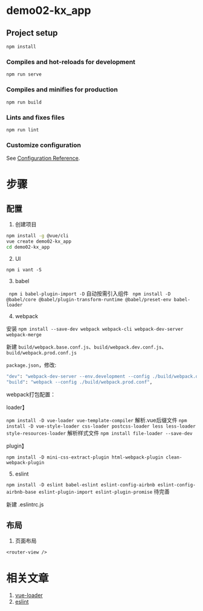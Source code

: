 # demo02-kx_app

## Project setup
```
npm install
```

### Compiles and hot-reloads for development
```
npm run serve
```

### Compiles and minifies for production
```
npm run build
```

### Lints and fixes files
```
npm run lint
```

### Customize configuration
See [Configuration Reference](https://cli.vuejs.org/config/).



# 步骤

## 配置

1. 创建项目

```bash
npm install -g @vue/cli
vue create demo02-kx_app
cd demo02-kx_app
```
2. UI

`npm i vant -S`

3. babel

` npm i babel-plugin-import -D`  自动按需引入组件
`  npm install -D @babel/core @babel/plugin-transform-runtime @babel/preset-env babel-loader `

4. webpack

安装 ` npm install --save-dev webpack webpack-cli webpack-dev-server webpack-merge `

新建 `build/webpack.base.conf.js`、`build/webpack.dev.conf.js`、`build/webpack.prod.conf.js`

`package.json`，修改:
```bash
"dev": "webpack-dev-server --env.development --config ./build/webpack.dev.conf",
"build": "webpack --config ./build/webpack.prod.conf",
```

webpack打包配置：

loader】

`npm install -D vue-loader vue-template-compiler` 解析.vue后缀文件
`npm install -D vue-style-loader css-loader postcss-loader less less-loader style-resources-loader` 解析样式文件
`npm install file-loader --save-dev`

plugin】

`npm install -D mini-css-extract-plugin html-webpack-plugin clean-webpack-plugin `


5. eslint

` npm install -D eslint babel-eslint eslint-config-airbnb eslint-config-airbnb-base eslint-plugin-import eslint-plugin-promise ` 待完善

新建 .eslintrc.js

## 布局

1. 页面布局

`<router-view />`


# 相关文章

1. [vue-loader](https://vue-loader.vuejs.org/zh/guide/)
2. [eslint](https://juejin.im/post/6844903859488292871)

